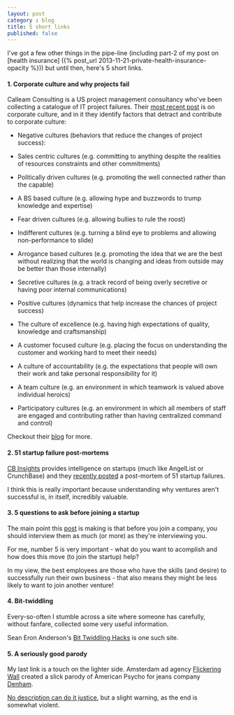 ```yaml
---
layout: post
category : blog
title: 5 short links
published: false
---
```


I've got a few other things in the pipe-line (including part-2 of my post on [health insurance]
({% post_url 2013-11-21-private-health-insurance-opacity %})) but until then, here's 5 short links.

#### 1. Corporate culture and why projects fail

Calleam Consulting is a US project management consultancy who've been collecting a catalogue of
 IT project failures. Their [most recent post](http://calleam.com/WTPF/?p=6282) is on corporate culture, and in it
 they identify factors that detract and contribute to corporate culture:

* Negative cultures (behaviors that reduce the changes of project success):
 * Sales centric cultures (e.g. committing to anything despite the realities of resources constraints and other commitments)
 * Politically driven cultures (e.g. promoting the well connected rather than the capable)
 * A BS based culture (e.g. allowing hype and buzzwords to trump knowledge and expertise)
 * Fear driven cultures (e.g. allowing bullies to rule the roost)
 * Indifferent cultures (e.g. turning a blind eye to problems and allowing non-performance to slide)
 * Arrogance based cultures (e.g. promoting the idea that we are the best without realizing that the world is changing and ideas from outside may be better than those internally)
 * Secretive cultures (e.g. a track record of being overly secretive or having poor internal communications)

* Positive cultures (dynamics that help increase the chances of project success)
 * The culture of excellence (e.g. having high expectations of quality, knowledge and craftsmanship)
 * A customer focused culture (e.g. placing the focus on understanding the customer and working hard to meet their needs)
 * A culture of accountability (e.g. the expectations that people will own their work and take personal responsibility for it)
 * A team culture (e.g. an environment in which teamwork is valued above individual heroics)
 * Participatory cultures (e.g. an environment in which all members of staff are engaged and contributing rather than having centralized command and control)

Checkout their [blog](http://calleam.com/WTPF/) for more.

#### 2. 51 startup failure post-mortems

[CB Insights](http://www.cbinsights.com) provides intelligence on startups (much like AngelList or CrunchBase) and they
[recently posted](http://www.cbinsights.com/blog/trends/startup-failure-post-mortem) a post-mortem of 51 startup failures.

I think this is really important because understanding why ventures aren't successful is, in itself, incredibly valuable.

#### 3. 5 questions to ask before joining a startup

The main point this [post](http://blog.expensify.com/2014/01/24/ceo-friday-5-important-questions-to-ask-before-joining-a-startup/)
is making is that before you join a company, you should interview them as much (or more) as they're
interviewing you.

For me, number 5 is very important - what do you want to acomplish and how does this move (to join the startup) help?

In my view, the best employees are those who have the skills (and desire) to successfully run their own business - that
also means they might be less likely to want to join another venture!

#### 4. Bit-twiddling

Every-so-often I stumble across a site where someone has
carefully, without fanfare, collected some very useful information.

Sean Eron Anderson's [Bit Twiddling Hacks](http://www-graphics.stanford.edu/~seander/bithacks.html) is one such site.

#### 5. A seriously good parody

My last link is a touch on the lighter side. Amsterdam ad agency [Flickering Wall](http://www.flickeringwall.com/) created
a slick parody of American Psycho for jeans company [Denham](http://www.denhamthejeanmaker.com/).

[No description can do it justice](http://www.youtube.com/watch?v=IpHU6TkqWjs), but a slight warning, as the end is
somewhat violent.
